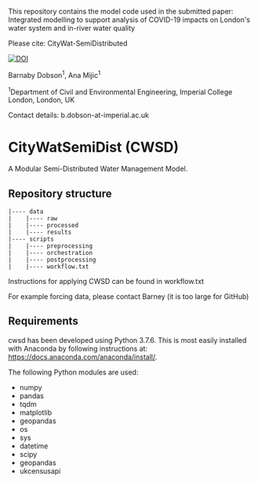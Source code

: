 This repository contains the model code used in the submitted paper:
Integrated modelling to support analysis of COVID-19 impacts on London's water system and in-river water quality

Please cite:
CityWat-SemiDistributed

[![DOI](https://zenodo.org/badge/307664772.svg)](https://zenodo.org/badge/latestdoi/307664772)

Barnaby Dobson<sup>1</sup>, Ana Mijic<sup>1</sup>

<sup>1</sup>Department of Civil and Environmental Engineering, Imperial College London, London, UK


Contact details: b.dobson-at-imperial.ac.uk


# CityWatSemiDist (CWSD)
A Modular Semi-Distributed Water Management Model.

## Repository structure
```
|---- data
|    |---- raw
|    |---- processed
|    |---- results
|---- scripts
|    |---- preprocessing
|    |---- orchestration
|    |---- postprocessing
|    |---- workflow.txt
```

Instructions for applying CWSD can be found in workflow.txt

For example forcing data, please contact Barney (it is too large for GitHub)

## Requirements
cwsd has been developed using Python 3.7.6. 
This is most easily installed with Anaconda by following instructions at: https://docs.anaconda.com/anaconda/install/.

The following Python modules are used:
 - numpy
 - pandas
 - tqdm
 - matplotlib
 - geopandas
 - os
 - sys
 - datetime
 - scipy
 - geopandas
 - ukcensusapi
